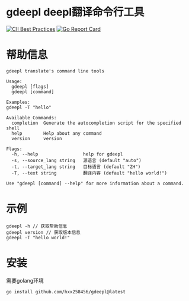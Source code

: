 # gdeepl deepl翻译命令行工具

[![CII Best Practices](https://bestpractices.coreinfrastructure.org/projects/955/badge)](https://bestpractices.coreinfrastructure.org/projects/955) [![Go Report Card](https://goreportcard.com/badge/github.com/hyperledger/fabric)](https://goreportcard.com/report/github.com/hyperledger/fabric)

# 帮助信息
```shell
gdeepl translate's command line tools

Usage:
  gdeepl [flags]
  gdeepl [command]

Examples:
gdeepl -T "hello"

Available Commands:
  completion  Generate the autocompletion script for the specified shell
  help        Help about any command
  version     version

Flags:
  -h, --help                 help for gdeepl
  -s, --source_lang string   源语言 (default "auto")
  -t, --target_lang string   目标语言 (default "ZH")
  -T, --text string          翻译内容 (default "hello world!")

Use "gdeepl [command] --help" for more information about a command.
```

# 示例
```shell
gdeepl -h // 获取帮助信息
gdeepl version // 获取版本信息
gdeepl -T "hello world!"
```

# 安装
需要golang环境
```shell
go install github.com/hxx258456/gdeepl@latest
```

